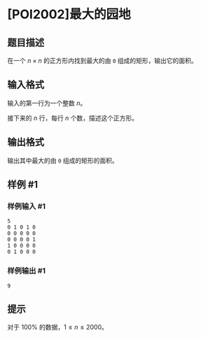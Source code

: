 # [POI2002]最大的园地

## 题目描述

在一个 $n\times n$ 的正方形内找到最大的由 `0` 组成的矩形，输出它的面积。

## 输入格式

输入的第一行为一个整数 $n$。

接下来的 $n$ 行，每行 $n$ 个数，描述这个正方形。

## 输出格式

输出其中最大的由 `0` 组成的矩形的面积。

## 样例 #1

### 样例输入 #1
```
5
0 1 0 1 0
0 0 0 0 0
0 0 0 0 1
1 0 0 0 0
0 1 0 0 0
```

### 样例输出 #1

```
9
```

## 提示

对于 $100\%$ 的数据，$1\le n\le 2000$。
